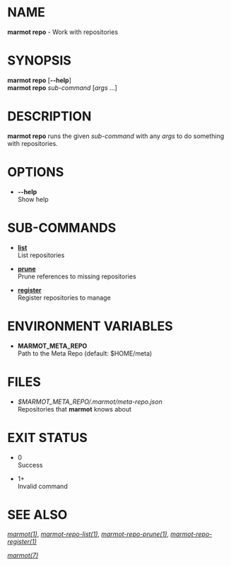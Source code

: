 # NAME

**marmot repo** - Work with repositories

# SYNOPSIS

**marmot repo** \[**--help**\]  
**marmot repo** *sub-command* \[*args* …\]

# DESCRIPTION

**marmot repo** runs the given *sub-command* with any *args* to do
something with repositories.

# OPTIONS

  - **--help**  
    Show help

# SUB-COMMANDS

  - [**list**](./marmot-repo-list.1.md)  
    List repositories

  - [**prune**](./marmot-repo-prune.1.md)  
    Prune references to missing repositories

  - [**register**](./marmot-repo-register.1.md)  
    Register repositories to manage

# ENVIRONMENT VARIABLES

  - **MARMOT\_META\_REPO**  
    Path to the Meta Repo (default: $HOME/meta)

# FILES

  - *$MARMOT\_META\_REPO/.marmot/meta-repo.json*  
    Repositories that **marmot** knows about

# EXIT STATUS

  - 0  
    Success

  - 1+  
    Invalid command

# SEE ALSO

[*marmot(1)*](./marmot.1.md),
[*marmot-repo-list(1)*](./marmot-repo-list.1.md),
[*marmot-repo-prune(1)*](./marmot-repo-prune.1.md),
[*marmot-repo-register(1)*](./marmot-repo-register.1.md)

[*marmot(7)*](./marmot.7.md)
